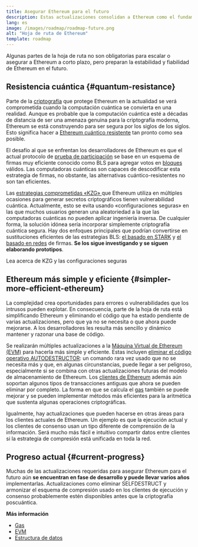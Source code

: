 ```yaml
---
title: Asegurar Ethereum para el futuro
description: Estas actualizaciones consolidan a Ethereum como el fundamento descentralizado y resiliente del futuro, en todas sus formas.
lang: es
image: /images/roadmap/roadmap-future.png
alt: "Hoja de ruta de Ethereum"
template: roadmap
---
```


Algunas partes de la hoja de ruta no son obligatorias para escalar o asegurar a Ethereum a corto plazo, pero preparan la estabilidad y fiabilidad de Ethereum en el futuro.

## Resistencia cuántica {#quantum-resistance}

Parte de la [criptografía](/glossary/#cryptography) que protege Ethereum en la actualidad se verá comprometida cuando la computación cuántica se convierta en una realidad. Aunque es probable que la computación cuántica esté a décadas de distancia de ser una amenaza genuina para la criptografía moderna, Ethereum se está construyendo para ser segura por los siglos de los siglos. Esto significa hacer a [Ethereum cuántico resistente](https://consensys.net/blog/developers/how-will-quantum-supremacy-affect-blockchain/) tan pronto como sea posible.

El desafío al que se enfrentan los desarrolladores de Ethereum es que el actual protocolo de [prueba de participación](/glossary/#pos) se base en un esquema de firmas muy eficiente conocido como BLS para agregar votos en [bloques](/glossary/#block) válidos. Las computadoras cuánticas son capaces de descodificar esta estrategia de firmas, no obstante, las alternativas cuántico-resistentes no son tan eficientes.

Las [ estrategias comprometidas «KZG» ](/roadmap/danksharding/#what-is-kzg) que Ethereum utiliza en múltiples ocasiones para generar secretos criptográficos tienen vulnerabilidad cuántica. Actualmente, esto se evita usando «configuraciones seguras» en las que muchos usuarios generan una aleatoriedad a la que las computadoras cuánticas no pueden aplicar ingeniería inversa. De cualquier forma, la solución idónea sería incorporar simplemente criptografía cuántica segura. Hay dos enfoques principales que podrían convertirse en sustituciones eficientes de las estrategias BLS: [el basado en STARK](https://hackmd.io/@vbuterin/stark_aggregation) y [el basado en redes](https://medium.com/asecuritysite-when-bob-met-alice/so-what-is-lattice-encryption-326ac66e3175) de firmas. **Se los sigue investigando y se siguen elaborando prototipos**.

<ButtonLink variant="outline-color" href="/roadmap/danksharding#what-is-kzg"> Lea acerca de KZG y las configuraciones seguras</ButtonLink>

## Ethereum más simple y eficiente {#simpler-more-efficient-ethereum}

La complejidad crea oportunidades para errores o vulnerabilidades que los intrusos pueden explotar. En consecuencia, parte de la hoja de ruta está simplificando Ethereum y eliminando el código que ha estado pendiente de varias actualizaciones, pero que ya no se necesita o que ahora puede mejorarse. A los desarrolladores les resulta más sencillo y dinámico mantener y razonar una base de código.

Se realizarán múltiples actualizaciones a la [Máquina Virtual de Ethereum (EVM)](/developers/docs/evm) para hacerla más simple y eficiente. Estas incluyen [eliminar el código operativo AUTODESTRUCTOR](https://hackmd.io/@vbuterin/selfdestruct): un comando rara vez usado que no se necesita más y que, en algunas circunstancias, puede llegar a ser peligroso, especialmente si se combina con otras actualizaciones futuras del modelo de almacenamiento de Ethereum. Los [clientes de Ethereum](/glossary/#consensus-client) además aún soportan algunos tipos de transacciones antiguas que ahora se pueden eliminar por completo. La forma en que se calcula el [gas](/glossary/#gas) también se puede mejorar y se pueden implementar métodos más eficientes para la aritmética que sustenta algunas operaciones criptográficas.

Igualmente, hay actualizaciones que pueden hacerse en otras áreas para los clientes actuales de Ethereum. Un ejemplo es que la ejecución actual y los clientes de consenso usan un tipo diferente de comprensión de la información. Será mucho más fácil e intuitivo compartir datos entre clientes si la estrategia de compresión está unificada en toda la red.

## Progreso actual {#current-progress}

Muchas de las actualizaciones requeridas para asegurar Ethereum para el futuro aún **se encuentran en fase de desarrollo y puede llevar varios años** implementarlas. Actualizaciones como eliminar SELFDESTRUCT y armonizar el esquema de compresión usado en los clientes de ejecución y consenso probablemente estén disponibles antes que la criptografía poscuántica.

**Más información**

- [Gas](/developers/docs/gas)
- [EVM](/developers/docs/evm)
- [Estructura de datos](/developers/docs/data-structures-and-encoding)

